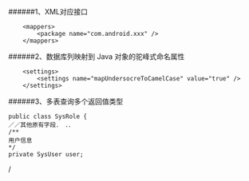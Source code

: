 ######1、XML对应接口  
```
	<mappers>
		<package name="com.android.xxx" />
	</mappers>
```  
######2、数据库列映射到 Java 对象的驼峰式命名属性  
```
	<settings>  
		<settings name="mapUndersocreToCamelCase" value="true" />
	</settings>
```  
######3、多表查询多个返回值类型  
```  
public class SysRole { 
／／其他原有字段． ．．
/** 
用户信息
*/ 
private SysUser user;
```  
/

  
  